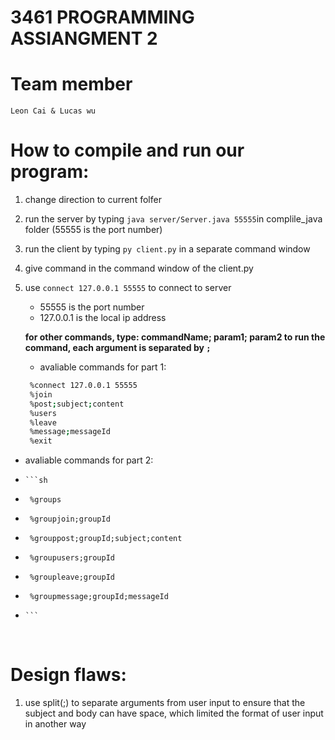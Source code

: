 # 3461 PROGRAMMING ASSIANGMENT 2

# Team member 

```
Leon Cai & Lucas wu
```

# How to compile and run our program:

1. change direction to current folfer
2. run the server by typing `java server/Server.java 55555`in complile_java folder (55555 is the port number)
3. run the client by typing `py client.py` in a separate command window
4. give command in the command window of the client.py
5. use `connect 127.0.0.1 55555` to connect to server 
   - 55555 is the port number
   - 127.0.0.1 is the local ip address
   
   **for other commands, type: commandName; param1; param2 to run the command, each argument is separated by `;`**
   - avaliable commands for part 1:
   ```sh
    %connect 127.0.0.1 55555
    %join
    %post;subject;content
    %users
    %leave
    %message;messageId
    %exit
   ```

- avaliable commands for part 2:
-     ```sh
-      %groups
-      %groupjoin;groupId
-      %grouppost;groupId;subject;content
-      %groupusers;groupId
-      %groupleave;groupId
-      %groupmessage;groupId;messageId
-     ```
  
  <br/>

# Design flaws:

1. use split(;) to separate arguments from user input to ensure that the subject and body can have space,
 which limited the format of user input in another way
